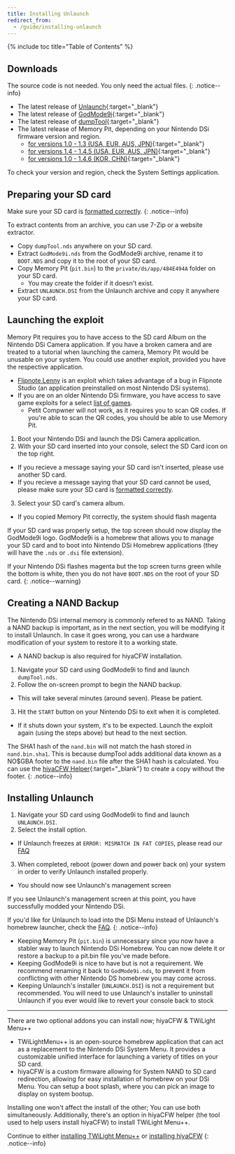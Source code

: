 ```yaml
---
title: Installing Unlaunch
redirect_from:
  - /guide/installing-unlaunch
---
```


{% include toc title="Table of Contents" %}

## Downloads

The source code is not needed. You only need the actual files.
{: .notice--info}

- The latest release of [Unlaunch](https://problemkaputt.de/unlaunch.zip){:target="_blank"}
- The latest release of [GodMode9i](https://github.com/RocketRobz/GodMode9i/releases){:target="_blank"}
- The latest release of [dumpTool](https://github.com/zoogie/dumpTool/releases){:target="_blank"}
- The latest release of Memory Pit, depending on your Nintendo DSi firmware version and region.
  - [for versions 1.0 - 1.3   (USA, EUR, AUS, JPN)](https://github.com/emiyl/dsi.cfw.guide/raw/master/assets/files/memory_pit/256/pit.bin){:target="_blank"}
  - [for versions 1.4 - 1.4.5 (USA, EUR, AUS, JPN)](https://github.com/emiyl/dsi.cfw.guide/raw/master/assets/files/memory_pit/768_1024/pit.bin){:target="_blank"}
  - [for versions 1.0 - 1.4.6 (KOR, CHN)](https://github.com/emiyl/dsi.cfw.guide/raw/master/assets/files/memory_pit/256/pit.bin){:target="_blank"}

To check your version and region, check the System Settings application.

## Preparing your SD card

Make sure your SD card is [formatted correctly](faq/#what-are-the-sd-card-requirements).
{: .notice--info}

To extract contents from an archive, you can use 7-Zip or a website extractor.

- Copy `dumpTool.nds` anywhere on your SD card.
- Extract `GodMode9i.nds` from the GodMode9i archive, rename it to `BOOT.NDS` and copy it to the root of your SD card.
- Copy Memory Pit (`pit.bin`) to the `private/ds/app/484E494A` folder on your SD card.
   - You may create the folder if it doesn't exist.
- Extract `UNLAUNCH.DSI` from the Unlaunch archive and copy it anywhere your SD card.

## Launching the exploit

Memory Pit requires you to have access to the SD card Album on the Nintendo DSi Camera application. If you have a broken camera and are treated to a tutorial when launching the camera, Memory Pit would be unusable on your system. You could use another exploit, provided you have the respective application.

- [Flipnote Lenny](installing-unlaunch-legacy) is an exploit which takes advantage of a bug in Flipnote Studio (an application preinstalled on most Nintendo DSi systems).
- If you are on an older Nintendo DSi firmware, you have access to save game exploits for a select [list of games](https://dsibrew.org/wiki/DSi_exploits#DSiWare(True_DSi-Mode)_Exploits).
  - Petit Compwner will not work, as it requires you to scan QR codes. If you're able to scan the QR codes, you should be able to use Memory Pit.

1. Boot your Nintendo DSi and launch the DSi Camera application.
2. With your SD card inserted into your console, select the SD Card icon on the top right.
 - If you recieve a message saying your SD card isn't inserted, please use another SD card.
 - If you recieve a message saying that your SD card cannot be used, please make sure your SD card is [formatted correctly](faq/#what-are-the-sd-card-requirements).
3. Select your SD card's camera album.
 - If you copied Memory Pit correctly, the system should flash magenta

If your SD card was properly setup, the top screen should now display the GodMode9i logo. GodMode9i is a homebrew that allows you to manage your SD card and to boot into Nintendo DSi Homebrew applications (they will have the `.nds` or `.dsi` file extension).

If your Nintendo DSi flashes magenta but the top screen turns green while the bottom is white, then you do not have `BOOT.NDS` on the root of your SD card.
{: .notice--warning}

## Creating a NAND Backup
The Nintendo DSi internal memory is commonly refered to as NAND. Taking a NAND backup is important, as in the next section, you will be modifying it to install Unlaunch. In case it goes wrong, you can use a hardware modification of your system to restore it to a working state.
- A NAND backup is also required for hiyaCFW installation.

1. Navigate your SD card using GodMode9i to find and launch `dumpTool.nds`.
2. Follow the on-screen prompt to begin the NAND backup.
  - This will take several minutes (around seven). Please be patient.
3. Hit the `START` button on your Nintendo DSi to exit when it is completed.
  - If it shuts down your system, it's to be expected. Launch the exploit again (using the steps above) but head to the next section.

The SHA1 hash of the `nand.bin` will not match the hash stored in `nand.bin.sha1`. This is because dumpTool adds additional data known as a NO$GBA footer to the `nand.bin` file after the SHA1 hash is calculated. You can use the [hiyaCFW Helper](https://github.com/mondul/HiyaCFW-Helper/releases){:target="_blank"} to create a copy without the footer.
{: .notice--info}

## Installing Unlaunch
1. Navigate your SD card using GodMode9i to find and launch `UNLAUNCH.DSI`.
2. Select the install option.
  - If Unlaunch freezes at `ERROR: MISMATCH IN FAT COPIES`, please read our [FAQ](/faq)
3. When completed, reboot (power down and power back on) your system in order to verify Unlaunch installed properly.
  - You should now see Unlaunch's management screen

If you see Unlaunch's management screen at this point, you have successfully modded your Nintendo DSi.

If you'd like for Unlaunch to load into the DSi Menu instead of Unlaunch's homebrew launcher, check the [FAQ](https://dsi.cfw.guide/faq#how-do-i-change-what-booting-my-console-boots-me-into-when-i-have-installed-unlaunch).
{: .notice--info}

- Keeping Memory Pit (`pit.bin`) is unnecessary since you now have a stabler way to launch Nintendo DSi Homebrew. You can now delete it or restore a backup to a pit.bin file you've made before.
- Keeping GodMode9i is nice to have but is not a requirement. We recommend renaming it back to `GodMode9i.nds`, to prevent it from conflicting with other Nintendo DS homebrew you may come across.
- Keeping Unlaunch's installer (`UNLAUNCH.DSI`) is not a requirement but recommended. You will need to use Unlaunch's installer to uninstall Unlaunch if you ever would like to revert your console back to stock

---

There are two optional addons you can install now; hiyaCFW & TWiLight Menu++

- TWiLightMenu++ is an open-source homebrew application that can act as a replacement to the Nintendo DSi System Menu. It provides a customizable unified interface for launching a variety of titles on your SD card.
- hiyaCFW is a custom firmware allowing for System NAND to SD card redirection, allowing for easy installation of homebrew on your DSi Menu. You can setup a boot splash, where you can pick an image to display on system bootup.

Installing one won't affect the install of the other; You can use both simultaneously. Additionally, there's an option in hiyaCFW helper (the tool used to help users install hiyaCFW) to install TWiLight Menu++.

Continue to either [installing TWiLight Menu++](installing-twilight-menu++) or [installing hiyaCFW](installing-hiyacfw)
{: .notice--info}
